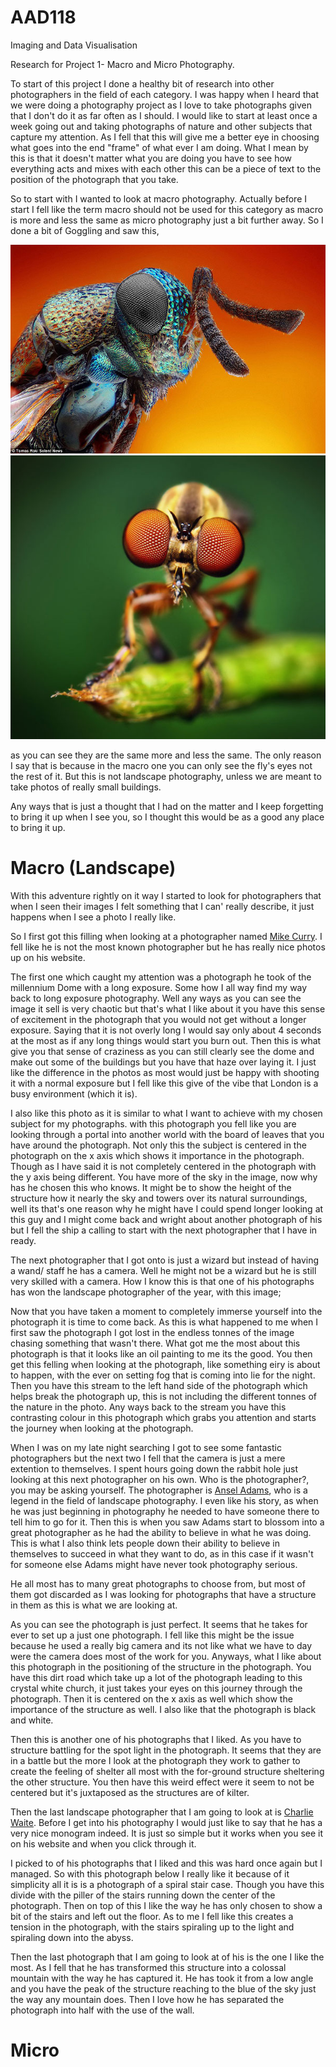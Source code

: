 # AAD118

 Imaging and Data Visualisation
 
 
 Research for Project 1- Macro and Micro Photography.
 
 To start of this project I done a  healthy bit of research into other photographers in the field of each category. I was happy when I heard that we were doing a photography project as I love to take photographs given that I don't do it as far often as I should. I would like to start at least once a week going out and taking photographs of nature and other subjects that capture my attention. As I fell that this will give me a better eye in choosing what goes into the end "frame" of what ever I am doing. What I mean by this is that it doesn't matter what you are doing you have to see how everything acts and mixes with each other this can be a piece of text to the position of the photograph that you take.
 
 So to start with I wanted to look at macro photography. Actually before I start I fell like the term macro should not be used for this category as macro is more and less the same as micro photography just a bit further away. So I done a bit of Goggling and saw this, 
 
 <img src="project_1/micro-example.jpg" atl="Example Image of Micro Photography"/>
 <img src="project_1/macro-example.jpg" atl="Example Image of Macro Photography"/>


as you can see they are the same more and less the same. The only reason I say that is because in the macro one you can only see the fly's eyes not the rest of it. But this is not landscape photography, unless we are meant to take photos of really small buildings.

Any ways that is just a thought that I had on the matter and I keep forgetting to bring it up when I see you, so I thought this would be as a good any place to bring it up.

Macro (Landscape)
=================

With this adventure rightly on it way I started to look for photographers that when I seen their images I felt something that I can' really describe, it just happens when I see a photo I really like.

So I first got this filling when looking at a photographer named [Mike Curry](http://www.mikecurryphotography.com/portfolio). I fell like he is not the most known photographer but he has really nice photos up on his website.

The first one which caught my attention was a photograph he took of the millennium Dome with a long exposure. Some how I all way find my way back to long exposure photography. Well any ways as you can see the image it sell is very chaotic but that's what I like about it you have this sense of excitement in the photograph that you would not get without a longer exposure. Saying that it is not overly long I would say only about 4 seconds at the most as if any long things would start you burn out. Then this is what give you that sense of craziness as you can still clearly see the dome and make out some of the buildings but you have that haze over laying it. I just like the difference in the photos as most would just be happy with shooting it with a normal exposure but I fell like this give of the vibe that London is a busy environment (which it is).

I also like this photo as it is similar to what I want to achieve with my chosen subject for my photographs. with this photograph you fell like you are looking through a portal into another world with the board of leaves that you have around the photograph. Not only this the subject is  centered in the photograph on the x axis which shows it importance in the photograph. Though as I have said it is not completely centered in the photograph with the y axis being different. You have more of the sky in the image, now why has he chosen this who knows. It might be to show the height of the structure how it nearly the sky and towers over its natural surroundings, well its that's one reason why he might have I could spend longer looking at this guy and I might come back and wright about another photograph of his but I fell the ship a calling to start with the next photographer that I have in ready.


The next photographer that I got onto is just a wizard but instead of having a wand/ staff he has a camera. Well he might not be a wizard but he is still very skilled with a camera. How I know this is that one of his photographs has won the landscape photographer of the year, with this image;

Now that you have taken a moment to completely immerse yourself into the photograph it is time to come back. As this is what happened to me when I first saw the photograph I got lost in the endless tonnes of the image chasing something that wasn't there. What got me the most about this photograph is that it looks like an oil painting to me its the good. You then get this felling when looking at the photograph, like something eiry is about to happen, with the ever on setting fog that is coming into lie for the night. Then you have this stream to the left hand side of the photograph which helps break the photograph up, this is not including the different tonnes of the nature in the photo. Any ways back to the stream you have this contrasting colour in this photograph which grabs you attention and starts the journey when looking at the photograph. 

When I was on my late night searching I got to see some fantastic photographers but the next two I fell that the camera is just a mere extention to themselves. I spent hours going down the rabbit hole just looking at this next photographer on his own. Who is the photographer?, you may be asking yourself. The photographer is [Ansel Adams](http://www.anseladams.com/), who is a legend in the field of landscape photography. I even like his story, as when he was just beginning in photography he needed to have someone there to tell him to go for it. Then this is when you saw Adams start to blossom into a great photographer as he had the ability to believe in what he was doing. This is what I also think lets people down their ability to believe in themselves to succeed in what they want to do, as in this case if it wasn't for someone else Adams might have never took photography serious.

He all most has to many great photographs to choose from, but most of them got discarded as I was looking for photographs that have a structure in them as this is what we are looking at.

As you can see the photograph is just perfect. It seems that he takes for ever to set up a just one photograph. I fell like this might be the issue because he used a really big camera and its not like what we have to day were the camera does most of the work for you. Anyways, what I like about this photograph in the positioning of the structure in the photograph. You have this dirt road which take up a lot of the photograph leading to this crystal white church, it just takes your eyes on this journey through the photograph. Then it is centered on the x axis as well which show the importance of the structure as well. I also like that the photograph is black and white.

Then this is another one of his photographs that I liked. As you have to structure battling for the spot light in the photograph. It seems that they are in a battle but the more I look at the photograph they work to gather to create the feeling of shelter all most with the for-ground structure sheltering the other structure. You then have this weird effect were it seem to not be centered but it's juxtaposed as the structures are of kilter.

Then the last landscape photographer that I am going to look at is [Charlie Waite](http://www.charliewaite.com/). Before I get into his photography I would just like to say that he has a very nice monogram indeed. It is just so simple but it works when you see it on his website and when you click through it.

I picked to of his photographs that I liked and this was hard once again but I managed. So with this photograph below I really like it because of it simplicity all it is is a photograph of a spiral stair case. Though you have this divide with the piller of the stairs running down the center of the photograph. Then on top of this I like the way he has only chosen to show a bit of the stairs and left out the floor. As to me I fell like this creates a tension in the photograph, with the stairs spiraling up to the light and spiraling down into the abyss.

Then the last photograph that I am going to look at of his is the one I like the most. As I fell that he has transformed this structure into a colossal mountain with the way he has captured it. He has took it from a low angle and you have the peak of the structure reaching to the blue of the sky just the way any mountain does. Then I love how he has separated the photograph into half with the use of the wall.

Micro
====


